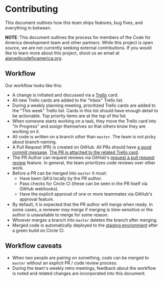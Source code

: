 # Contributing

This document outlines how this team ships features, bug fixes, and everything
in between.

**NOTE**: This document outlines the process for members of the Code for
America development team and other partners. While this project is open source,
we are not currently seeking external contributions. If you would like to learn
more about this project, shoot us an email at <alanw@codeforamerica.org>.

## Workflow

Our workflow looks like this:

* A change is initiated and discussed via a
  [Trello](https://trello.com/b/aBqTrqaJ/michiganbridgesorg) card.
* All new Trello cards are added to the "Inbox" Trello list.
* During a weekly planning meeting, prioritized Trello cards are added to the
  "This week" Trello list. Cards in this list should have enough detail to be
  actionable. Top priority items are at the top of the list.
* When someone starts working on a task, they move the Trello card into "In
  Progress" and assign themselves so that others know they are working on it.
* All code is written on a branch *other* than `master`. The team is not picky
  about branch naming.
* A Pull Request (PR) is created on GitHub. All PRs should have [a good commit
  message](https://robots.thoughtbot.com/5-useful-tips-for-a-better-commit-message).
[The PR is attached to the related Trello
card](https://blog.trello.com/github-and-trello-integrate-your-commits).
* The PR Author can request reviews via GitHub's [request a pull request
  review](https://help.github.com/articles/requesting-a-pull-request-review/)
feature. In general, the team prioritizes code reviews over other work.
* Before a PR can be merged into `master` it must:
  * Have been QA'd locally by the PR author.
  * Pass checks for Circle CI (these can be seen in the PR itself via GitHub webhooks).
  * Have the explicit approval of one or more teammates via GitHub's approval
    feature.
* By default, it is expected that the PR author will merge when ready. In some
  cases, a reviewer may merge if merging is time-sensitive or the author is
  unavailable to merge for some reason.
* Whoever merges a branch into `master` deletes the branch after merging.
* Merged code is automatically deployed to the [staging
  environment](https://michigan-benefits-staging.herokuapp.com/) after a green
build on Circle CI.

## Workflow caveats

* When two people are pairing on something, code can be merged to `master`
  without an explicit PR / code review process.
* During the team's weekly retro meetings, feedback about the workflow is noted
  and related changes are incorporated into this document.
